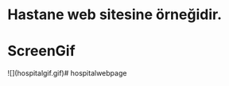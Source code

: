 
<h1> Hastane web sitesine örneğidir. </h1>
<h1> ScreenGif </h1>
![](hospitalgif.gif)# hospitalwebpage
